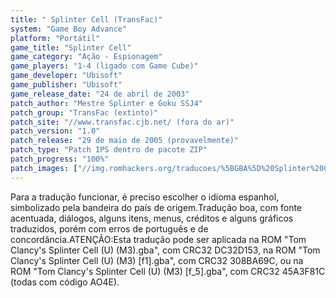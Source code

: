 ```yaml
---
title: " Splinter Cell (TransFac)"
system: "Game Boy Advance"
platform: "Portátil"
game_title: "Splinter Cell"
game_category: "Ação - Espionagem"
game_players: "1-4 (ligado com Game Cube)"
game_developer: "Ubisoft"
game_publisher: "Ubisoft"
game_release_date: "24 de abril de 2003"
patch_author: "Mestre Splinter e Goku SSJ4"
patch_group: "TransFac (extinto)"
patch_site: "//www.transfac.cjb.net/ (fora do ar)"
patch_version: "1.0"
patch_release: "29 de maio de 2005 (provavelmente)"
patch_type: "Patch IPS dentro de pacote ZIP"
patch_progress: "100%"
patch_images: ["//img.romhackers.org/traducoes/%5BGBA%5D%20Splinter%20Cell%20-%20TransFac%20-%201.png","//img.romhackers.org/traducoes/%5BGBA%5D%20Splinter%20Cell%20-%20TransFac%20-%202.png","//img.romhackers.org/traducoes/%5BGBA%5D%20Splinter%20Cell%20-%20TransFac%20-%203.png"]
---
```

Para a tradução funcionar, é preciso escolher o idioma espanhol, simbolizado pela bandeira do país de origem.Tradução boa, com fonte acentuada, diálogos, alguns itens, menus, créditos e alguns gráficos traduzidos, porém com erros de português e de concordância.ATENÇÃO:Esta tradução pode ser aplicada na ROM "Tom Clancy's Splinter Cell (U) (M3).gba", com CRC32 DC32D153, na ROM "Tom Clancy's Splinter Cell (U) (M3) [f1].gba", com CRC32 308BA69C, ou na ROM "Tom Clancy's Splinter Cell (U) (M3) [f_5].gba", com CRC32 45A3F81C (todas com código AO4E).
